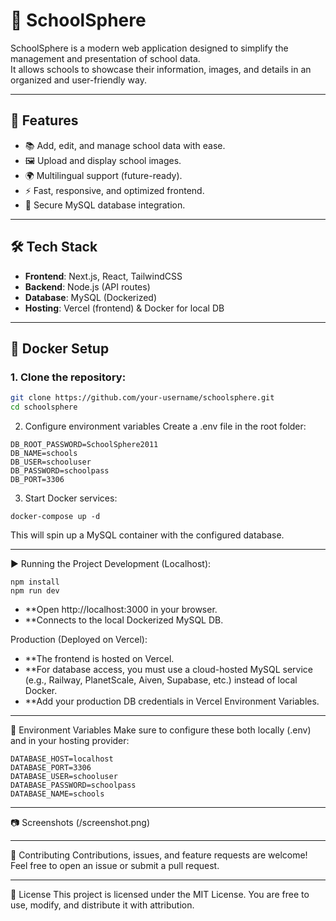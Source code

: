 # 🏫 SchoolSphere

SchoolSphere is a modern web application designed to simplify the management and presentation of school data.  
It allows schools to showcase their information, images, and details in an organized and user-friendly way.  

---

## 🚀 Features
- 📚 Add, edit, and manage school data with ease.  
- 🖼️ Upload and display school images.  
- 🌍 Multilingual support (future-ready).  
- ⚡ Fast, responsive, and optimized frontend.  
- 🔐 Secure MySQL database integration.  

---

## 🛠️ Tech Stack
- **Frontend**: Next.js, React, TailwindCSS  
- **Backend**: Node.js (API routes)  
- **Database**: MySQL (Dockerized)  
- **Hosting**: Vercel (frontend) & Docker for local DB  

---

## 🐳 Docker Setup

### 1. Clone the repository:

```bash
git clone https://github.com/your-username/schoolsphere.git
cd schoolsphere
```

2. Configure environment variables
Create a .env file in the root folder:
```
DB_ROOT_PASSWORD=SchoolSphere2011
DB_NAME=schools
DB_USER=schooluser
DB_PASSWORD=schoolpass
DB_PORT=3306
```

3. Start Docker services:
```
docker-compose up -d
```
This will spin up a MySQL container with the configured database.

---

▶️ Running the Project
Development (Localhost):
```
npm install
npm run dev
```
- **Open http://localhost:3000 in your browser.
- **Connects to the local Dockerized MySQL DB.

Production (Deployed on Vercel):
- **The frontend is hosted on Vercel.
- **For database access, you must use a cloud-hosted MySQL service (e.g., Railway, PlanetScale, Aiven, Supabase, etc.) instead of local Docker.
- **Add your production DB credentials in Vercel Environment Variables.

---

🔑 Environment Variables
Make sure to configure these both locally (.env) and in your hosting provider:
```
DATABASE_HOST=localhost
DATABASE_PORT=3306
DATABASE_USER=schooluser
DATABASE_PASSWORD=schoolpass
DATABASE_NAME=schools
```

---

📷 Screenshots
(/screenshot.png)

---

🤝 Contributing
Contributions, issues, and feature requests are welcome!
Feel free to open an issue or submit a pull request.

---

📜 License
This project is licensed under the MIT License.
You are free to use, modify, and distribute it with attribution.
